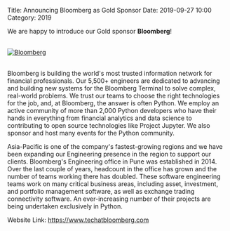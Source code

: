 Title: Announcing Bloomberg as Gold Sponsor
Date: 2019-09-27 10:00
Category: 2019

We are happy to introduce our Gold sponsor **Bloomberg**!

<!-- PELICAN_END_SUMMARY -->
<br>
<div class="text-center">
  <a href="https://www.techatbloomberg.com/" target="_blank">
    <img src="{static}/images/sponsors/bloomberg.png" alt="Bloomberg">
  </a>
</div>
<br>

Bloomberg is building the world's most trusted information network for financial professionals. Our 5,500+ engineers are dedicated to advancing and building new systems for the Bloomberg Terminal to solve complex, real-world problems. We trust our teams to choose the right technologies for the job, and, at Bloomberg, the answer is often Python. We employ an active community of more than 2,000 Python developers who have their hands in everything from financial analytics and data science to contributing to open source technologies like Project Jupyter. We also sponsor and host many events for the Python community.

Asia-Pacific is one of the company's fastest-growing regions and we have been expanding our Engineering presence in the region to support our clients. Bloomberg's Engineering office in Pune was established in 2014. Over the last couple of years, headcount in the office has grown and the number of teams working there has doubled. These software engineering teams work on many critical business areas, including asset, investment, and portfolio management software, as well as exchange trading connectivity software. An ever-increasing number of their projects are being undertaken exclusively in Python.

Website Link: <a href="https://www.techatbloomberg.com/" target="_blank">https://www.techatbloomberg.com</a>
